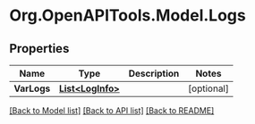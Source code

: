 # Org.OpenAPITools.Model.Logs

## Properties

Name | Type | Description | Notes
------------ | ------------- | ------------- | -------------
**VarLogs** | [**List&lt;LogInfo&gt;**](LogInfo.md) |  | [optional] 

[[Back to Model list]](../README.md#documentation-for-models) [[Back to API list]](../README.md#documentation-for-api-endpoints) [[Back to README]](../README.md)

